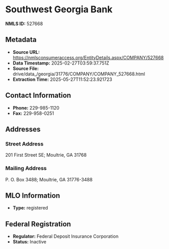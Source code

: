 # Southwest Georgia Bank

**NMLS ID:** 527668

## Metadata
- **Source URL:** https://nmlsconsumeraccess.org/EntityDetails.aspx/COMPANY/527668
- **Data Timestamp:** 2025-02-27T03:59:37.751Z
- **Source File:** drive/data_/georgia/31776/COMPANY/COMPANY_527668.html
- **Extraction Time:** 2025-05-27T11:52:23.921723

## Contact Information
- **Phone:** 229-985-1120
- **Fax:** 229-958-0251

## Addresses
### Street Address
201 First Street SE; Moultrie, GA 31768

### Mailing Address
P. O. Box 3488; Moultrie, GA 31776-3488

## MLO Information
- **Type:** registered

## Federal Registration
- **Regulator:** Federal Deposit Insurance Corporation
- **Status:** Inactive

